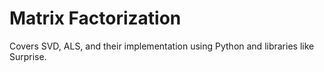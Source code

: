 # Matrix Factorization

Covers SVD, ALS, and their implementation using Python and libraries like Surprise.